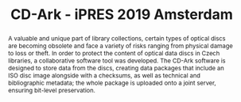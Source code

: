 ---
abstract: A valuable and unique part of library collections, certain types of optical
  discs are becoming obsolete and face a variety of risks ranging from physical damage
  to loss or theft. In order to protect the content of optical data discs in Czech
  libraries, a collaborative software tool was developed. The CD-Ark software is designed
  to store data from the discs, creating data packages that include an ISO disc image
  alongside with a checksums, as well as technical and bibliographic metadata; the
  whole package is uploaded onto a joint server, ensuring bit-level preservation.
creators:
- Hruška, Zdeněk
date: null
document_url: https://services.phaidra.univie.ac.at/api/object/o:1081729/download
grand_parent: iPRES
institutions: []
keywords: []
landing_page_url: https://phaidra.univie.ac.at/o:1081729
language: eng
layout: publication
license: CC BY 4.0 International
notes_url: null
parent: iPRES 2019
presentation_url: null
size: 117157
source_name: iPRES
title: CD-Ark - iPRES 2019 Amsterdam
type: paper
year: 2019
---